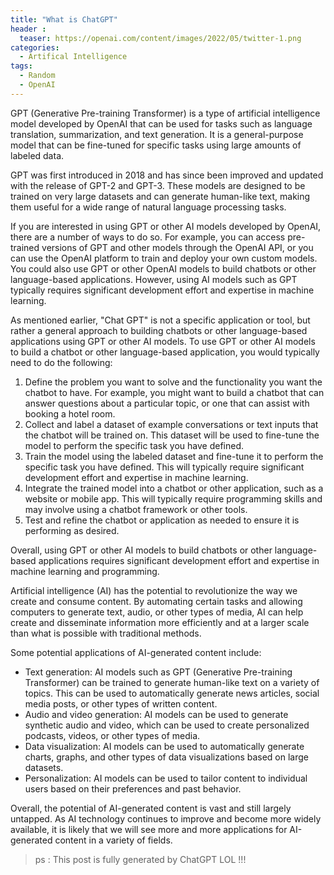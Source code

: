 ```yaml
---
title: "What is ChatGPT"
header :
  teaser: https://openai.com/content/images/2022/05/twitter-1.png
categories:
  - Artifical Intelligence
tags:
  - Random
  - OpenAI
---
```

GPT (Generative Pre-training Transformer) is a type of artificial intelligence model developed by OpenAI that can be used for tasks such as language translation, summarization, and text generation. It is a general-purpose model that can be fine-tuned for specific tasks using large amounts of labeled data.

GPT was first introduced in 2018 and has since been improved and updated with the release of GPT-2 and GPT-3. These models are designed to be trained on very large datasets and can generate human-like text, making them useful for a wide range of natural language processing tasks.

If you are interested in using GPT or other AI models developed by OpenAI, there are a number of ways to do so. For example, you can access pre-trained versions of GPT and other models through the OpenAI API, or you can use the OpenAI platform to train and deploy your own custom models. You could also use GPT or other OpenAI models to build chatbots or other language-based applications. However, using AI models such as GPT typically requires significant development effort and expertise in machine learning.

As mentioned earlier, "Chat GPT" is not a specific application or tool, but rather a general approach to building chatbots or other language-based applications using GPT or other AI models. To use GPT or other AI models to build a chatbot or other language-based application, you would typically need to do the following:

1. Define the problem you want to solve and the functionality you want the chatbot to have. For example, you might want to build a chatbot that can answer questions about a particular topic, or one that can assist with booking a hotel room.
2. Collect and label a dataset of example conversations or text inputs that the chatbot will be trained on. This dataset will be used to fine-tune the model to perform the specific task you have defined.
3. Train the model using the labeled dataset and fine-tune it to perform the specific task you have defined. This will typically require significant development effort and expertise in machine learning.
4. Integrate the trained model into a chatbot or other application, such as a website or mobile app. This will typically require programming skills and may involve using a chatbot framework or other tools.
5. Test and refine the chatbot or application as needed to ensure it is performing as desired.

Overall, using GPT or other AI models to build chatbots or other language-based applications requires significant development effort and expertise in machine learning and programming.

Artificial intelligence (AI) has the potential to revolutionize the way we create and consume content. By automating certain tasks and allowing computers to generate text, audio, or other types of media, AI can help create and disseminate information more efficiently and at a larger scale than what is possible with traditional methods.

Some potential applications of AI-generated content include:

- Text generation: AI models such as GPT (Generative Pre-training Transformer) can be trained to generate human-like text on a variety of topics. This can be used to automatically generate news articles, social media posts, or other types of written content.
- Audio and video generation: AI models can be used to generate synthetic audio and video, which can be used to create personalized podcasts, videos, or other types of media.
- Data visualization: AI models can be used to automatically generate charts, graphs, and other types of data visualizations based on large datasets.
- Personalization: AI models can be used to tailor content to individual users based on their preferences and past behavior.

Overall, the potential of AI-generated content is vast and still largely untapped. As AI technology continues to improve and become more widely available, it is likely that we will see more and more applications for AI-generated content in a variety of fields.

> ps : This post is fully generated by ChatGPT LOL !!!
